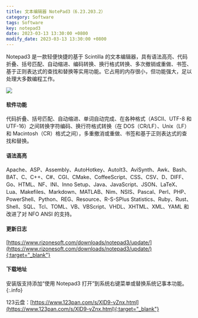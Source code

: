 ```yaml
---
title: 文本编辑器 NotePad3（6.23.203.2）
category: Software
tags: Software
key: notepad3
date: 2023-03-13 13:30:00 +0800
modify_date: 2023-03-13 13:30:00 +0800
---
```


Notepad3 是一款轻便快捷的基于 Scintilla 的文本编辑器，具有语法高亮、代码折叠、括号匹配、自动缩进、编码转换、换行格式转换、多次撤销或重做、书签、基于正则表达式的查找和替换等实用功能。它占用的内存很小，但功能强大，足以处理大多数编程工作。

<!--more-->

![](https://nanlon.gitee.io/images/2022-02-17-notepad3-01.png)

#### 软件功能

代码折叠、括号匹配、自动缩进、单词自动完成、在各种格式（ASCII、UTF-8 和 UTF-16）之间转换字符编码、换行符格式转换（在 DOS（CR/LF）、Unix（LF）和 Macintosh（CR）格式之间），多重撤消或重做、书签和基于正则表达式的查找和替换。

#### 语法高亮

Apache、ASP、Assembly、AutoHotkey、AutoIt3、AviSynth、Awk、Bash、BAT、C、C++、C#、CGI、CMake、CoffeeScript、CSS、CSV、D、DIFF、Go、HTML、NF、INI、Inno Setup、Java、JavaScript、JSON、LaTeX、Lua、Makefiles、Markdown、MATLAB、Nim、NSIS、Pascal、Perl、PHP、PowerShell、Python、REG、Resource、R-S-SPlus Statistics、Ruby、Rust、Shell、SQL、Tcl、TOML、VB、VBScript、VHDL、XHTML、XML、YAML 和改进了对 NFO ANSI 的支持。

#### 更新日志

[https://www.rizonesoft.com/downloads/notepad3/update/](https://www.rizonesoft.com/downloads/notepad3/update/){:target="_blank"}

#### 下载地址

安装版支持添加“使用 Notepad3 打开”到系统右键菜单或替换系统记事本功能。
{:.info}

123云盘：[https://www.123pan.com/s/XlD9-vZnx.html](https://www.123pan.com/s/XlD9-vZnx.html){:target="_blank"}